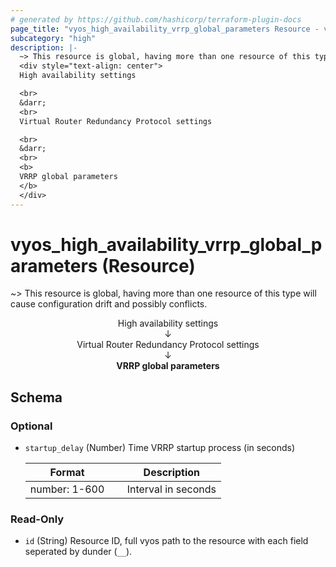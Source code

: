 ```yaml
---
# generated by https://github.com/hashicorp/terraform-plugin-docs
page_title: "vyos_high_availability_vrrp_global_parameters Resource - vyos"
subcategory: "high"
description: |-
  ~> This resource is global, having more than one resource of this type will cause configuration drift and possibly conflicts.
  <div style="text-align: center">
  High availability settings

  <br>
  &darr;
  <br>
  Virtual Router Redundancy Protocol settings

  <br>
  &darr;
  <br>
  <b>
  VRRP global parameters
  </b>
  </div>
---
```


# vyos_high_availability_vrrp_global_parameters (Resource)

~> This resource is global, having more than one resource of this type will cause configuration drift and possibly conflicts.

<div style="text-align: center">
High availability settings

<br>
&darr;
<br>
Virtual Router Redundancy Protocol settings

<br>
&darr;
<br>
<b>
VRRP global parameters
</b>
</div>



<!-- schema generated by tfplugindocs -->
## Schema

### Optional

- `startup_delay` (Number) Time VRRP startup process (in seconds)

    |  Format &emsp; | Description  |
    |----------|---------------|
    |  number: 1-600  &emsp; |  Interval in seconds  |

### Read-Only

- `id` (String) Resource ID, full vyos path to the resource with each field seperated by dunder (`__`).
